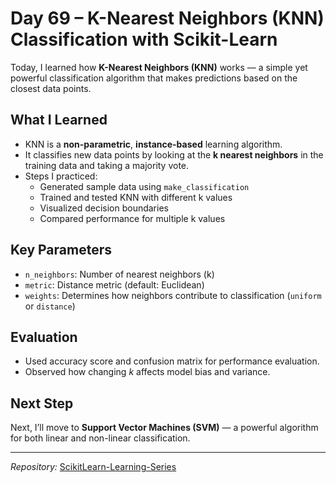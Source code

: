 # Day 69 – K-Nearest Neighbors (KNN) Classification with Scikit-Learn

Today, I learned how **K-Nearest Neighbors (KNN)** works — a simple yet powerful classification algorithm that makes predictions based on the closest data points.

##  What I Learned
- KNN is a **non-parametric**, **instance-based** learning algorithm.
- It classifies new data points by looking at the **k nearest neighbors** in the training data and taking a majority vote.
- Steps I practiced:
  - Generated sample data using `make_classification`
  - Trained and tested KNN with different k values
  - Visualized decision boundaries
  - Compared performance for multiple k values

##  Key Parameters
- `n_neighbors`: Number of nearest neighbors (k)
- `metric`: Distance metric (default: Euclidean)
- `weights`: Determines how neighbors contribute to classification (`uniform` or `distance`)

##  Evaluation
- Used accuracy score and confusion matrix for performance evaluation.
- Observed how changing *k* affects model bias and variance.

##  Next Step
Next, I’ll move to **Support Vector Machines (SVM)** — a powerful algorithm for both linear and non-linear classification.

---

*Repository:* [ScikitLearn-Learning-Series](https://github.com/nikunjsaini/ScikitLearn-Learning-Series)

